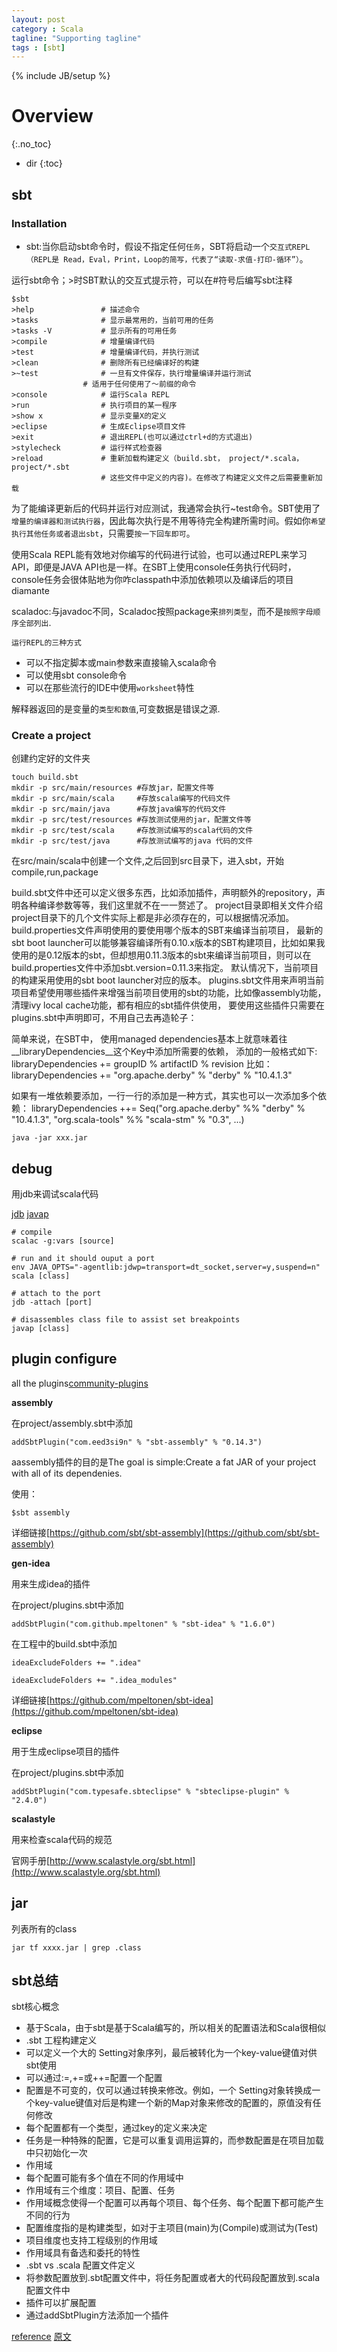 ```yaml
---
layout: post
category : Scala
tagline: "Supporting tagline"
tags : [sbt]
---
```

{% include JB/setup %}

# Overview
{:.no_toc}

* dir
{:toc}

## sbt

### Installation


 + sbt:当你启动sbt命令时，假设不指定任何`任务`，SBT将启动一个`交互式REPL（REPL是 Read，Eval，Print，Loop的简写，代表了“读取-求值-打印-循环”）`。

运行sbt命令；>时SBT默认的交互式提示符，可以在#符号后编写sbt注释

	$sbt
	>help				# 描述命令
	>tasks				# 显示最常用的，当前可用的任务
	>tasks -V			# 显示所有的可用任务
	>compile			# 增量编译代码
	>test				# 增量编译代码，并执行测试
	>clean				# 删除所有已经编译好的构建
	>~test				# 一旦有文件保存，执行增量编译并运行测试
					# 适用于任何使用了～前缀的命令
	>console			# 运行Scala REPL
	>run				# 执行项目的某一程序
	>show x				# 显示变量X的定义
	>eclipse			# 生成Eclipse项目文件
	>exit				# 退出REPL(也可以通过ctrl+d的方式退出)
	>stylecheck			# 运行样式检查器
	>reload				# 重新加载构建定义（build.sbt， project/*.scala， project/*.sbt
						# 这些文件中定义的内容)。在修改了构建定义文件之后需要重新加载


为了能编译更新后的代码并运行对应测试，我通常会执行~test命令。SBT使用了`增量的编译器和测试执行器`，因此每次执行是不用等待完全构建所需时间。假如你`希望执行其他任务或者退出sbt`，只需要`按一下回车即可`。

使用Scala REPL能有效地对你编写的代码进行试验，也可以通过REPL来学习API，即便是JAVA API也是一样。在SBT上使用console任务执行代码时，console任务会很体贴地为你咋classpath中添加依赖项以及编译后的项目diamante

scaladoc:与javadoc不同，Scaladoc按照package来`排列类型`，而不是`按照字母顺序全部列出`.

`运行REPL的三种方式`
 + 可以不指定脚本或main参数来直接输入scala命令
 + 可以使用sbt console命令
 + 可以在那些流行的IDE中使用`worksheet`特性

解释器返回的是变量的`类型和数值`,可变数据是错误之源.


### Create a project

创建约定好的文件夹
```shell
touch build.sbt
mkdir -p src/main/resources	#存放jar，配置文件等
mkdir -p src/main/scala		#存放scala编写的代码文件
mkdir -p src/main/java		#存放java编写的代码文件
mkdir -p src/test/resources	#存放测试使用的jar，配置文件等
mkdir -p src/test/scala		#存放测试编写的scala代码的文件
mkdir -p src/test/java		#存放测试编写的java 代码的文件
```

在src/main/scala中创建一个文件,之后回到src目录下，进入sbt，开始compile,run,package

build.sbt文件中还可以定义很多东西，比如添加插件，声明额外的repository，声明各种编译参数等等，我们这里就不在一一赘述了。
project目录即相关文件介绍
project目录下的几个文件实际上都是非必须存在的，可以根据情况添加。
build.properties文件声明使用的要使用哪个版本的SBT来编译当前项目， 最新的sbt boot
launcher可以能够兼容编译所有0.10.x版本的SBT构建项目，比如如果我使用的是0.12版本的sbt，但却想用0.11.3版本的sbt来编译当前项目，则可以在build.properties文件中添加sbt.version=0.11.3来指定。
默认情况下，当前项目的构建采用使用的sbt boot launcher对应的版本。
plugins.sbt文件用来声明当前项目希望使用哪些插件来增强当前项目使用的sbt的功能，比如像assembly功能，清理ivy
local cache功能，都有相应的sbt插件供使用， 要使用这些插件只需要在plugins.sbt中声明即可，不用自己去再造轮子：


简单来说，在SBT中， 使用managed dependencies基本上就意味着往__libraryDependencies__这个Key中添加所需要的依赖，
添加的一般格式如下:
libraryDependencies += groupID % artifactID % revision
比如：
libraryDependencies += "org.apache.derby" % "derby" % "10.4.1.3"

如果有一堆依赖要添加，一行一行的添加是一种方式，其实也可以一次添加多个依赖：
libraryDependencies ++= Seq("org.apache.derby" %% "derby" % "10.4.1.3",              "org.scala-tools" %% "scala-stm" % "0.3",               ...)



	java -jar xxx.jar

## debug

用jdb来调试scala代码

[jdb](https://docs.oracle.com/javase/8/docs/technotes/tools/unix/jdb.html)
[javap](https://docs.oracle.com/javase/8/docs/technotes/tools/unix/javap.html)

	# compile
	scalac -g:vars [source]

	# run and it should ouput a port
	env JAVA_OPTS="-agentlib:jdwp=transport=dt_socket,server=y,suspend=n" scala [class]

	# attach to the port
	jdb -attach [port]

	# disassembles class file to assist set breakpoints
	javap [class]



## plugin configure


all the plugins[community-plugins](http://www.scala-sbt.org/release/docs/Community-Plugins.html)


**assembly**

在project/assembly.sbt中添加

	addSbtPlugin("com.eed3si9n" % "sbt-assembly" % "0.14.3")

aassembly插件的目的是The goal is simple:Create a fat JAR of your project with all of its dependenies.

使用：

	$sbt assembly

详细链接[https://github.com/sbt/sbt-assembly](https://github.com/sbt/sbt-assembly)

**gen-idea**

用来生成idea的插件

在project/plugins.sbt中添加

	addSbtPlugin("com.github.mpeltonen" % "sbt-idea" % "1.6.0")


在工程中的build.sbt中添加

	ideaExcludeFolders += ".idea"

	ideaExcludeFolders += ".idea_modules"

详细链接[https://github.com/mpeltonen/sbt-idea](https://github.com/mpeltonen/sbt-idea)


**eclipse**

用于生成eclipse项目的插件

在project/plugins.sbt中添加

	addSbtPlugin("com.typesafe.sbteclipse" % "sbteclipse-plugin" % "2.4.0")


**scalastyle**

用来检查scala代码的规范

官网手册[http://www.scalastyle.org/sbt.html](http://www.scalastyle.org/sbt.html)





## jar

列表所有的class

	jar tf xxxx.jar | grep .class


## sbt总结

sbt核心概念

 + 基于Scala，由于sbt是基于Scala编写的，所以相关的配置语法和Scala很相似
 + .sbt 工程构建定义
 + 可以定义一个大的 Setting对象序列，最后被转化为一个key-value键值对供sbt使用
 + 可以通过:=,+=或++=配置一个配置
 + 配置是不可变的，仅可以通过转换来修改。例如，一个 Setting对象转换成一个key-value键值对后是构建一个新的Map对象来修改的配置的，原值没有任何修改
 + 每个配置都有一个类型，通过key的定义来决定
 + 任务是一种特殊的配置，它是可以重复调用运算的，而参数配置是在项目加载中只初始化一次
 + 作用域
 + 每个配置可能有多个值在不同的作用域中
 + 作用域有三个维度：项目、配置、任务
 + 作用域概念使得一个配置可以再每个项目、每个任务、每个配置下都可能产生不同的行为
 + 配置维度指的是构建类型，如对于主项目(main)为(Compile)或测试为(Test)
 + 项目维度也支持工程级别的作用域
 + 作用域具有备选和委托的特性
 + .sbt vs .scala 配置文件定义
 + 将参数配置放到.sbt配置文件中，将任务配置或者大的代码段配置放到.scala配置文件中
 + 插件可以扩展配置
 + 通过addSbtPlugin方法添加一个插件


[reference](http://wiki.jikexueyuan.com/project/sbt-getting-started/)
[原文](http://www.scala-sbt.org/0.13/docs/Getting-Started.html)


